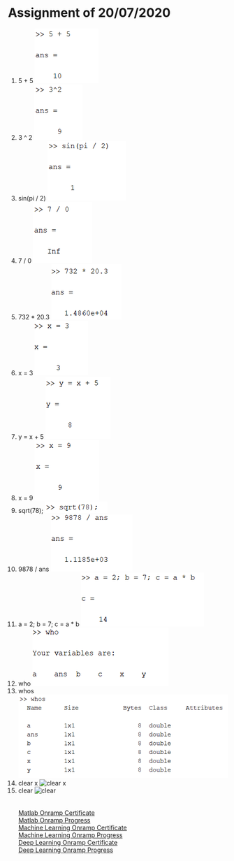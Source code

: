 # Assignment of 20/07/2020
1. 5 + 5
![5 + 5](docs/1.png)
2. 3 ^ 2
![3 ^ 2](docs/2.png)
3. sin(pi / 2)
![sin(pi / 2)](docs/3.png)
4. 7 / 0
![7 / 0](docs/4.png)
5. 732 * 20.3
![732 * 20.3](docs/5.png)
6. x = 3
![x = 3](docs/6.png)
7. y = x + 5
![y = x + 5](docs/7.png)
8. x = 9
![x = 9](docs/8.png)
9. sqrt(78);
![sqrt(78)](docs/9.png)
10. 9878 / ans
![9878 / ans](docs/10.png)
11. a = 2; b = 7; c = a * b
![a = 2; b = 7; c = a * b](docs/11.png)
12. who
![who](docs/12.png)
13. whos
![whos](docs/13.png)
14. clear x
![clear x](docs/14.png)
15. clear
![clear](docs/15.png)
<br><br><br>
[Matlab Onramp Certificate](https://matlabacademy.mathworks.com/progress/share/certificate.html?id=4cc77241-72c8-4b15-8469-ef01ed56c083)<br>
[Matlab Onramp Progress](https://matlabacademy.mathworks.com/progress/share/report.html?id=4cc77241-72c8-4b15-8469-ef01ed56c083)<br>
[Machine Learning Onramp Certificate](https://matlabacademy.mathworks.com/progress/share/certificate.html?id=68be0d79-f0aa-4be3-956d-3821702a4449)<br>
[Machine Learning Onramp Progress](https://matlabacademy.mathworks.com/progress/share/report.html?id=68be0d79-f0aa-4be3-956d-3821702a4449)<br>
[Deep Learning Onramp Certificate](https://matlabacademy.mathworks.com/progress/share/certificate.html?id=611cb0c1-cc31-4b20-86f1-02688ace03d5)<br>
[Deep Learning Onramp Progress](https://matlabacademy.mathworks.com/progress/share/report.html?id=611cb0c1-cc31-4b20-86f1-02688ace03d5)<br>
